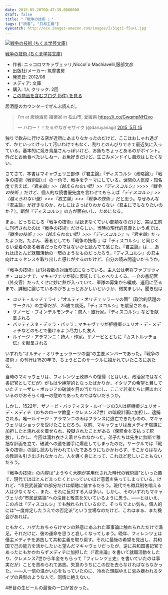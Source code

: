 ```yaml
---
date: 2015-05-20T00:47:39.0000000
draft: false
title: "『戦争の技術 』"
tags: ["読書", "共和主義"]
eyecatch: http://ecx.images-amazon.com/images/I/51gz1-f5u+L.jpg
---
```

<p><div class="hatena-asin-detail"><a href="http://www.amazon.co.jp/exec/obidos/ASIN/4480094776/bestylesnet-22/"><img src="http://ecx.images-amazon.com/images/I/51gz1-f5u%2BL._SL160_.jpg" class="hatena-asin-detail-image" alt="戦争の技術 (ちくま学芸文庫)" title="戦争の技術 (ちくま学芸文庫)"></a><div class="hatena-asin-detail-info"><p class="hatena-asin-detail-title"><a href="http://www.amazon.co.jp/exec/obidos/ASIN/4480094776/bestylesnet-22/">戦争の技術 (ちくま学芸文庫)</a></p><ul><li><span class="hatena-asin-detail-label">作者:</span> ニッコロマキァヴェッリ,Niccol`o Machiavelli,服部文彦</li><li><span class="hatena-asin-detail-label">出版社/メーカー:</span> 筑摩書房</li><li><span class="hatena-asin-detail-label">発売日:</span> 2012/08</li><li><span class="hatena-asin-detail-label">メディア:</span> 文庫</li><li><span class="hatena-asin-detail-label">購入</span>: 1人 <span class="hatena-asin-detail-label">クリック</span>: 2回</li><li><a href="http://d.hatena.ne.jp/asin/4480094776/bestylesnet-22" target="_blank">この商品を含むブログ (5件) を見る</a></li></ul></div><div class="hatena-asin-detail-foot"></div></div></p><p>居酒屋のカウンターでぜんぶ読んだ。</p><p><blockquote class="twitter-tweet" lang="ja"><p lang="ja" dir="ltr">I&#39;m at 炭焼酒房 嬉楽家 in 松山市, 愛媛県 <a href="https://t.co/GwqmpNH2vo">https://t.co/GwqmpNH2vo</a></p>&mdash; ハロー！！だるやなぎモザイク (@daruyanagi) <a href="https://twitter.com/daruyanagi/status/599151645725982720">2015, 5月 15</a></blockquote><script async src="//platform.twitter.com/widgets.js" charset="utf-8"></script></p><p>独りで飲みに行ける店が近所にあまりなかったのだけど、ここはおしゃれ過ぎず、かといってけっして汚いわけでもなく、割りとのんびりできて最近気に入っている。基本的に焼き鳥屋さんっぽいけど、お魚もちょっとあるのがポイント。外だとお魚食べたいしねー、お魚好きだけど、生ごみメンドイし自炊はしたくない。</p><p>さてさて、本書はマキャヴェリ三部作（『君主論』『ディスコルシ（政略論）』『戦争の技術（戦術論）』）の一角で、戦争をテーマにしている。世間の人気度・知名度で言えば、<i>『君主論』>>（越えられない壁）>>『ディスコルシ』>>>>『戦争の技術 』</i>だけど、個人的な読書優先度を言わせてもらえば<i>『ディスコルシ』>>（越えられない壁）>>>『君主論』>>>『戦争の技術 』</i>だと思う。なぜみんな『君主論』が好きなのか、わしにはさっぱりわからない（君主にでもなりたいのか？）。断然『ディスコルシ』の方が面白いし、ためになる。</p><p>まぁ、どっちにしろ『戦争の技術』は読まなくていい部類なのだけど、実は生前に刊行されたのは『戦争の技術』だけらしい。当時の現代的意義という点では、<i>『戦争の技術 』>>（越えられない壁）>>>『ディスコルシ』≒『君主論』</i>だったようだ。たぶん、著者としても『戦争の技術 』は『ディスコルシ』と同じぐらい愛着のある著書だったのではないかと読んでて感じた。『君主論』は……あれはほとんど就職活動の一環のようなものだったろう。『ディスコルシ』の君主向けエッセンスを取り出した感じがするのだけど、自分の読み間違いだろうか。</p><p>『戦争の技術』は1対複数の対話形式になっている。主人公は老将ファブリツィオ・コロンナで、マキャヴェリが彼に仮託してしゃべりまくる。一介の書記官（外交官）だったくせに妙に熱が入っていて、軍隊の募集から編成、運用に至るまで、詳細に論じているのがちょっとおかしいというか、微笑ましい。聞き役は</p>

<ul>
<li>コジモ・ルッチェライ：“オルティ・オリチェッラーリの園”（政治的話題のサークル）の主宰だが、25歳で病死。『ディスコルシ』を献呈される。</li>
<li>ザノービ・ブオンデルモンティ：商人・銀行家。『ディスコルシ』などを献呈される</li>
<li>バッティスタ・デッラ・パッラ：マキャヴェリが枢機卿ジュリオ・デ・メディチなどのもとで働けるよう尽力した友人</li>
<li>ルイージ・アラマンニ：詩人・作家。ザノービとともに『カストルッチョ伝』を献呈される</li>
</ul><p>いずれも“オルティ・オリチェッラーリの園”の主要メンバーであった。『戦争の技術 』の刊行は1520年で、ちょうどこのサークルに招かれていたころにあたる。</p><p>当時のマキャヴェリは、フィレンツェ政界への復帰（とはいえ、政治家ではなく書記官としてだが）がもはや絶望的となったばかりか、イタリアの希望と目していたチェーザレ・ボルジアの破滅を目の当たりにし、ここで若者たちに囲まれているのがおそらく唯一の慰めであったのではないだろうか。</p><p>しかし、1522年、ザノービ・バッティスタ・ルイージの3人は枢機卿ジュリオ・デ・メディチ（のちのローマ教皇・クレメンス7世）の暗殺計画に加担し、逮捕される。唯一ルイージ・アラマンニのみはフランスに逃亡できたものの、マキャヴェリはショックを受けたことだろう。以前、マキャヴェリは反メディチ陰謀に加担したと濡れ衣を着せられ、投獄されたことがある（保釈金を支払って釈放）。しかし、今回は濡れ衣さえ着せられなかった。弟子たちは先生に無断で稚拙な計画を立て、破滅への道を勝手に爆走してしまったのだ。サークルでは『戦争の技術』の回し読みも行われていたであろうにもかかわらず、そこからはなんの教訓も引き出されなかった。人を導く身にとって、これほど悲しいこともないだろう。</p><p>『戦争の技術』の内容は“ようやく大砲が実用化された時代の戦術論”といった趣で、現代ではほとんどまったくといっていいほど意義を失ってしまっている。けれど、“市民武装論”の部分だけは傾聴に値するだろう。現代でも徴兵制を唱える人は少なくなく、また、それに反対する人は多い。しかし、そのいずれもマキャヴェリの“市民武装論”への注目と敬意を欠いているように思う。――とはいえ、この点は『ディスコルシ』でも触れられているので、そっちでよい気も。個人的には“一度肯定したうえでの否定派”という立場なのだけど、これはまぁ、また機会があれば。</p><p>ともかく、ハゲたおちゃらけマンの熱意にあふれた軍事論に触れられただけで満足。それだけに、彼の運命を思うと哀しくなってしまう。晩年、フィレンツェは僭主メディチを追放して共和主義を取り戻す。それに最後の希望を見出し、共和国で己の能力を活かしたいと望んだマキャヴェリだったが、逆に共和国書記官であったにもかかわらずメディチに加担した（『君主論』を書いて就職活動をしたり、クレメンス7世から年金をもらって『フィレンツェ史』を書いていたのは事実だが）ことを責められて追放。失意のうちにこの世を去らなければならなかった。――人一倍の温かい心をもっていたのに、冷めた頭脳ゆえに忌み嫌われるタイプの典型のような人で、同情に絶えない。</p><p>4杯目の生ビールの最後の一口が苦かった。</p>

